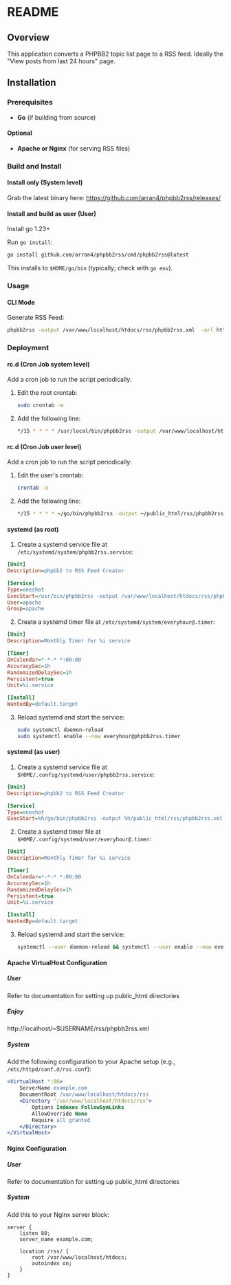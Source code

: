# README

## Overview
This application converts a PHPBB2 topic list page to a RSS feed. Ideally the "View posts from last 24 hours" page.

## Installation

### Prerequisites
- **Go** (if building from source)

#### Optional
- **Apache or Nginx** (for serving RSS files)

### Build and Install

#### Install only (System level)
Grab the latest binary here: https://github.com/arran4/phpbb2rss/releases/

#### Install and build as user (User)
Install go 1.23+

Run `go install`:
```bash
go install github.com/arran4/phpbb2rss/cmd/phpbb2rss@latest
```
This installs to `$HOME/go/bin` (typically; check with `go env`).

### Usage
#### CLI Mode
Generate RSS Feed:
```bash
phpbb2rss -output /var/www/localhost/htdocs/rss/phpbb2rss.xml  -url https://forums.$HOST.org/search.php?search_id=last
```

### Deployment

#### rc.d (Cron Job system level)
Add a cron job to run the script periodically:
1. Edit the root crontab:
   ```bash
   sudo crontab -e
   ```
2. Add the following line:
   ```bash
   */15 * * * * /usr/local/bin/phpbb2rss -output /var/www/localhost/htdocs/rss/phpbb2rss.xml  -url https://forums.$HOST.org/search.php?search_id=last
   ```

#### rc.d (Cron Job user level)
Add a cron job to run the script periodically:
1. Edit the user's crontab:
   ```bash
   crontab -e
   ```
2. Add the following line:
   ```bash
   */15 * * * * ~/go/bin/phpbb2rss -output ~/public_html/rss/phpbb2rss.xml -url https://forums.$HOST.org/search.php?search_id=last
   ```

#### systemd (as root)
1. Create a systemd service file at `/etc/systemd/system/phpbb2rss.service`:
```ini
[Unit]
Description=phpbb2 to RSS Feed Creator

[Service]
Type=oneshot
ExecStart=/usr/bin/phpbb2rss -output /var/www/localhost/htdocs/rss/phpbb2rss.xml
User=apache
Group=apache
```

2. Create a systemd timer file at `/etc/systemd/system/everyhour@.timer`:

```ini
[Unit]
Description=Monthly Timer for %i service

[Timer]
OnCalendar=*-*-* *:00:00
AccuracySec=1h
RandomizedDelaySec=1h
Persistent=true
Unit=%i.service

[Install]
WantedBy=default.target
```

3. Reload systemd and start the service:
   ```bash
   sudo systemctl daemon-reload
   sudo systemctl enable --now everyhour@phpbb2rss.timer
   ```

#### systemd (as user)
1. Create a systemd service file at `$HOME/.config/systemd/user/phpbb2rss.service`:
```ini
[Unit]
Description=phpbb2 to RSS Feed Creator

[Service]
Type=oneshot
ExecStart=%h/go/bin/phpbb2rss -output %h/public_html/rss/phpbb2rss.xml -url https://forums.$HOST.org/search.php?search_id=last
```

2. Create a systemd timer file at `$HOME/.config/systemd/user/everyhour@.timer`:

```ini
[Unit]
Description=Monthly Timer for %i service

[Timer]
OnCalendar=*-*-* *:00:00
AccuracySec=1h
RandomizedDelaySec=1h
Persistent=true
Unit=%i.service

[Install]
WantedBy=default.target
```

3. Reload systemd and start the service:
   ```bash
   systemctl --user daemon-reload && systemctl --user enable --now everyhour@phpbb2rss.timer
   ```

#### Apache VirtualHost Configuration
##### User

Refer to documentation for setting up public_html directories

##### Enjoy

http://localhost/~$USERNAME/rss/phpbb2rss.xml

##### System

Add the following configuration to your Apache setup (e.g., `/etc/httpd/conf.d/rss.conf`):
```apache
<VirtualHost *:80>
    ServerName example.com
    DocumentRoot /var/www/localhost/htdocs/rss
    <Directory "/var/www/localhost/htdocs/rss">
        Options Indexes FollowSymLinks
        AllowOverride None
        Require all granted
    </Directory>
</VirtualHost>
```

#### Nginx Configuration
##### User

Refer to documentation for setting up public_html directories

##### System

Add this to your Nginx server block:
```nginx
server {
    listen 80;
    server_name example.com;

    location /rss/ {
        root /var/www/localhost/htdocs;
        autoindex on;
    }
}
```
